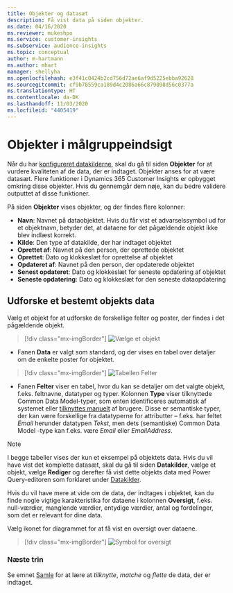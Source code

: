 ```yaml
---
title: Objekter og datasæt
description: Få vist data på siden objekter.
ms.date: 04/16/2020
ms.reviewer: mukeshpo
ms.service: customer-insights
ms.subservice: audience-insights
ms.topic: conceptual
author: m-hartmann
ms.author: mhart
manager: shellyha
ms.openlocfilehash: e3f41c0424b2cd756d72ae6af9d5225ebba92628
ms.sourcegitcommit: cf9b78559ca189d4c2086a66c879098d56c0377a
ms.translationtype: HT
ms.contentlocale: da-DK
ms.lasthandoff: 11/03/2020
ms.locfileid: "4405419"
---
```

# <a name="entities-in-audience-insights"></a>Objekter i målgruppeindsigt

Når du har [konfigureret datakilderne](data-sources.md), skal du gå til siden **Objekter** for at vurdere kvaliteten af de data, der er indtaget. Objekter anses for at være datasæt. Flere funktioner i Dynamics 365 Customer Insights er opbygget omkring disse objekter. Hvis du gennemgår dem nøje, kan du bedre validere outputtet af disse funktioner.

På siden **Objekter** vises objekter, og der findes flere kolonner:

- **Navn**: Navnet på dataobjektet. Hvis du får vist et advarselssymbol ud for et objektnavn, betyder det, at dataene for det pågældende objekt ikke blev indlæst korrekt.
- **Kilde**: Den type af datakilde, der har indtaget objektet
- **Oprettet af**: Navnet på den person, der oprettede objektet
- **Oprettet**: Dato og klokkeslæt for oprettelse af objektet
- **Opdateret af**: Navnet på den person, der opdaterede objektet
- **Senest opdateret**: Dato og klokkeslæt for seneste opdatering af objektet
- **Seneste opdatering**: Dato og klokkeslæt for den seneste dataopdatering

## <a name="exploring-a-specific-entitys-data"></a>Udforske et bestemt objekts data

Vælg et objekt for at udforske de forskellige felter og poster, der findes i det pågældende objekt.

> [!div class="mx-imgBorder"]
> ![Vælge et objekt](media/data-manager-entities-data.png "Vælge et objekt")

- Fanen **Data** er valgt som standard, og der vises en tabel over detaljer om de enkelte poster for objektet.

> [!div class="mx-imgBorder"]
> ![Tabellen Felter](media/data-manager-entities-fields.PNG "Tabellen Felter")

- Fanen **Felter** viser en tabel, hvor du kan se detaljer om det valgte objekt, f.eks. feltnavne, datatyper og typer. Kolonnen **Type** viser tilknyttede Common Data Model-typer, som enten identificeres automatisk af systemet eller [tilknyttes manuelt](map-entities.md) af brugere. Disse er semantiske typer, der kan være forskellige fra datatyperne for attributter – f.eks. har feltet *Email* herunder datatypen *Tekst*, men dets (semantiske) Common Data Model -type kan f.eks. være *Email* eller *EmailAddress*.

> [!NOTE]
> I begge tabeller vises der kun et eksempel på objektets data. Hvis du vil have vist det komplette datasæt, skal du gå til siden **Datakilder**, vælge et objekt, vælge **Rediger** og derefter få vist dette objekts data med Power Query-editoren som forklaret under [Datakilder](data-sources.md).

Hvis du vil have mere at vide om de data, der indtages i objektet, kan du finde nogle vigtige karakteristika for dataene i kolonnen **Oversigt**, f.eks. null-værdier, manglende værdier, entydige værdier, antal og fordelinger, som det er relevant for dine data.

Vælg ikonet for diagrammet for at få vist en oversigt over dataene.

> [!div class="mx-imgBorder"]
> ![Symbol for oversigt](media/data-manager-entities-summary.png "Dataoversigtstabel")

### <a name="next-step"></a>Næste trin

Se emnet [Samle](data-unification.md) for at lære at *tilknytte*, *matche* og *flette* de data, der er indtaget.
